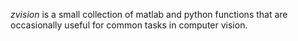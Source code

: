 *zvision* is a small collection of matlab and python functions that are occasionally useful for common tasks in computer vision.
